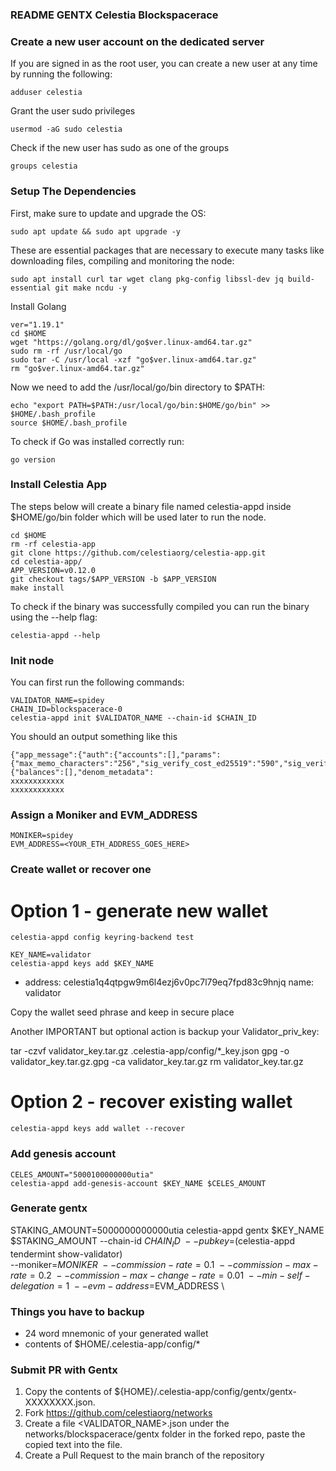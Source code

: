 ###  README GENTX Celestia Blockspacerace

### Create a new user account on the dedicated server

If you are signed in as the root user, you can create a new user at any time by running the following:

```
adduser celestia

```

Grant the user sudo privileges

```
usermod -aG sudo celestia

```

Check if the new user has sudo as one of the groups

```
groups celestia
```


### Setup The Dependencies

First, make sure to update and upgrade the OS:

```
sudo apt update && sudo apt upgrade -y

```

These are essential packages that are necessary to execute many tasks like downloading files, compiling and monitoring the node:

```
sudo apt install curl tar wget clang pkg-config libssl-dev jq build-essential git make ncdu -y

```


Install Golang

```
ver="1.19.1" 
cd $HOME 
wget "https://golang.org/dl/go$ver.linux-amd64.tar.gz" 
sudo rm -rf /usr/local/go 
sudo tar -C /usr/local -xzf "go$ver.linux-amd64.tar.gz" 
rm "go$ver.linux-amd64.tar.gz" 
```

Now we need to add the /usr/local/go/bin directory to $PATH:

```
echo "export PATH=$PATH:/usr/local/go/bin:$HOME/go/bin" >> $HOME/.bash_profile
source $HOME/.bash_profile
```

To check if Go was installed correctly run:

```
go version

```

### Install Celestia App
The steps below will create a binary file named celestia-appd inside $HOME/go/bin folder which will be used later to run the node.

```
cd $HOME 
rm -rf celestia-app 
git clone https://github.com/celestiaorg/celestia-app.git 
cd celestia-app/ 
APP_VERSION=v0.12.0 
git checkout tags/$APP_VERSION -b $APP_VERSION 
make install 
```

To check if the binary was successfully compiled you can run the binary using the --help flag:

```
celestia-appd --help

```

### Init node

You can first run the following commands:

```
VALIDATOR_NAME=spidey
CHAIN_ID=blockspacerace-0
celestia-appd init $VALIDATOR_NAME --chain-id $CHAIN_ID
```

You should an output something like this

```
{"app_message":{"auth":{"accounts":[],"params":{"max_memo_characters":"256","sig_verify_cost_ed25519":"590","sig_verify_cost_secp256k1":"1000","tx_sig_limit":"7","tx_size_cost_per_byte":"10"}},"bank":{"balances":[],"denom_metadata":
xxxxxxxxxxxx
xxxxxxxxxxxx
```

### Assign a Moniker and EVM_ADDRESS

```
MONIKER=spidey
EVM_ADDRESS=<YOUR_ETH_ADDRESS_GOES_HERE>
```

### Create wallet or recover one

# Option 1 - generate new wallet

```
celestia-appd config keyring-backend test
```


```
KEY_NAME=validator
celestia-appd keys add $KEY_NAME
```

- address: celestia1q4qtpgw9m6l4ezj6v0pc7l79eq7fpd83c9hnjq
  name: validator


Copy the wallet seed phrase and keep in secure place

Another IMPORTANT but optional action is backup your Validator_priv_key:

tar -czvf validator_key.tar.gz .celestia-app/config/*_key.json
gpg -o validator_key.tar.gz.gpg -ca validator_key.tar.gz
rm validator_key.tar.gz

# Option 2 - recover existing wallet

```
celestia-appd keys add wallet --recover
```

### Add genesis account

```
CELES_AMOUNT="5000100000000utia"
celestia-appd add-genesis-account $KEY_NAME $CELES_AMOUNT
```

### Generate gentx

STAKING_AMOUNT=5000000000000utia
celestia-appd gentx $KEY_NAME $STAKING_AMOUNT --chain-id $CHAIN_ID \
    --pubkey=$(celestia-appd tendermint show-validator) \
    --moniker=$MONIKER \
    --commission-rate=0.1 \
    --commission-max-rate=0.2 \
    --commission-max-change-rate=0.01 \
    --min-self-delegation=1 \
    --evm-address=$EVM_ADDRESS \


### Things you have to backup

- 24 word mnemonic of your generated wallet
- contents of $HOME/.celestia-app/config/*


### Submit PR with Gentx

1. Copy the contents of ${HOME}/.celestia-app/config/gentx/gentx-XXXXXXXX.json.
2. Fork https://github.com/celestiaorg/networks
3. Create a file <VALIDATOR_NAME>.json under the networks/blockspacerace/gentx folder in the forked repo, paste the copied text into the file.
4. Create a Pull Request to the main branch of the repository